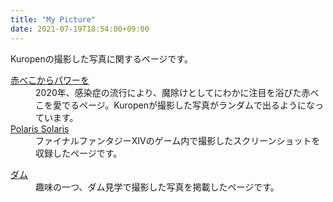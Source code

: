 ```yaml
---
title: "My Picture"
date: 2021-07-19T18:54:00+09:00
---
```

Kuropenの撮影した写真に関するページです。

<dl>
<dt>
<a href="https://akabe.co/" target="_blank" rel="noopener">赤べこからパワーを</a>
</dt>
<dd>2020年、感染症の流行により、魔除けとしてにわかに注目を浴びた赤べこを愛でるページ。Kuropenが撮影した写真がランダムで出るようになっています。</dd>
<dt>
<a href="https://xiv.kuropen.org/polaris/">Polaris Solaris</a>
</dt>
<dd>ファイナルファンタジーXIVのゲーム内で撮影したスクリーンショットを収録したページです。</dd>
</dl>
<dt>
<a href="/dam/">ダム</a>
</dt>
<dd>趣味の一つ、ダム見学で撮影した写真を掲載したページです。</dd>
</dl>

